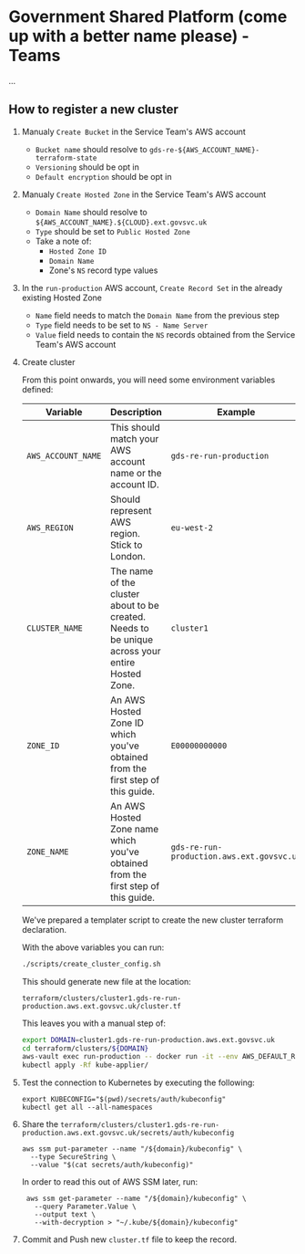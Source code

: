 # Government Shared Platform (come up with a better name please) - Teams

...

## How to register a new cluster

1. Manualy `Create Bucket` in the Service Team's AWS account
    * `Bucket name` should resolve to
      `gds-re-${AWS_ACCOUNT_NAME}-terraform-state`
    * `Versioning` should be opt in
    * `Default encryption` should be opt in
1. Manualy `Create Hosted Zone` in the Service Team's AWS account
    * `Domain Name` should resolve to
      `${AWS_ACCOUNT_NAME}.${CLOUD}.ext.govsvc.uk`
    * `Type` should be set to `Public Hosted Zone`
    * Take a note of:
        * `Hosted Zone ID`
        * `Domain Name`
        * Zone's `NS` record type values
1. In the `run-production` AWS account, `Create Record Set` in the already
   existing Hosted Zone
   * `Name` field needs to match the `Domain Name` from the previous step
   * `Type` field needs to be set to `NS - Name Server`
   * `Value` field needs to contain the `NS` records obtained from the Service
     Team's AWS account
1. Create cluster

    From this point onwards, you will need some environment variables defined:

    | Variable | Description | Example |
    |---|---|---|
    | `AWS_ACCOUNT_NAME` | This should match your AWS account name or the account ID. | `gds-re-run-production` |
    | `AWS_REGION` | Should represent AWS region. Stick to London. | `eu-west-2` |
    | `CLUSTER_NAME` | The name of the cluster about to be created. Needs to be unique across your entire Hosted Zone. | `cluster1` |
    | `ZONE_ID` | An AWS Hosted Zone ID which you've obtained from the first step of this guide. | `E00000000000` |
    | `ZONE_NAME` | An AWS Hosted Zone name which you've obtained from the first step of this guide. | `gds-re-run-production.aws.ext.govsvc.uk` |

    We've prepared a templater script to create the new cluster terraform
    declaration.

    With the above variables you can run:

    ```sh
    ./scripts/create_cluster_config.sh
    ```

    This should generate new file at the location:

    ```
    terraform/clusters/cluster1.gds-re-run-production.aws.ext.govsvc.uk/cluster.tf
    ```

    This leaves you with a manual step of:

    ```sh
    export DOMAIN=cluster1.gds-re-run-production.aws.ext.govsvc.uk
    cd terraform/clusters/${DOMAIN}
    aws-vault exec run-production -- docker run -it --env AWS_DEFAULT_REGION --env AWS_REGION --env AWS_ACCESS_KEY_ID --env AWS_SECRET_ACCESS_KEY --env AWS_SESSION_TOKEN --env AWS_SECURITY_TOKEN --env DOMAIN --volume=$(pwd)/../../../:/terraform -w /terraform/terraform/clusters/${DOMAIN} govsvc/terraform {init, plan, apply}
    kubectl apply -Rf kube-applier/
    ```

1. Test the connection to Kubernetes by executing the following:
    ```
    export KUBECONFIG="$(pwd)/secrets/auth/kubeconfig"
    kubectl get all --all-namespaces
    ```
1. Share the
   `terraform/clusters/cluster1.gds-re-run-production.aws.ext.govsvc.uk/secrets/auth/kubeconfig`
   ```
   aws ssm put-parameter --name "/${domain}/kubeconfig" \
     --type SecureString \
     --value "$(cat secrets/auth/kubeconfig)"
   ```

   In order to read this out of AWS SSM later, run:

   ```
    aws ssm get-parameter --name "/${domain}/kubeconfig" \
      --query Parameter.Value \
      --output text \
      --with-decryption > "~/.kube/${domain}/kubeconfig"
   ```
1. Commit and Push new `cluster.tf` file to keep the record.
